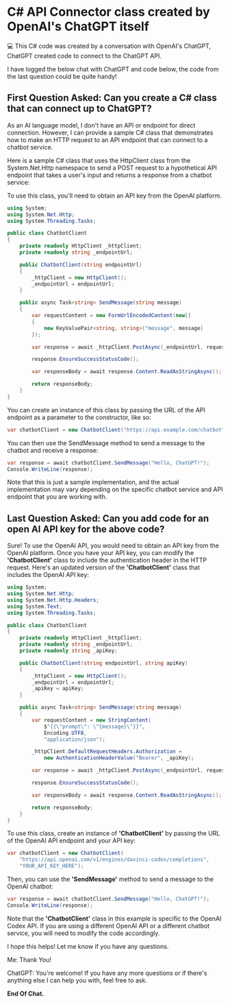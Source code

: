 # C# API Connector class created by OpenAI's ChatGPT itself
:computer: This C# code was created by a conversation with OpenAI's ChatGPT, ChatGPT created code to connect to the ChatGPT API.

I have logged the below chat with ChatGPT and code below, the code from the last question could be quite handy!

## First Question Asked: Can you create a C# class that can connect up to ChatGPT?

As an AI language model, I don't have an API or endpoint for direct connection. However, I can provide a sample C# class that demonstrates how to make an HTTP request to an API endpoint that can connect to a chatbot service.

Here is a sample C# class that uses the HttpClient class from the System.Net.Http namespace to send a POST request to a hypothetical API endpoint that takes a user's input and returns a response from a chatbot service:

To use this class, you'll need to obtain an API key from the OpenAI platform.

```cs
using System;
using System.Net.Http;
using System.Threading.Tasks;

public class ChatbotClient
{
    private readonly HttpClient _httpClient;
    private readonly string _endpointUrl;

    public ChatbotClient(string endpointUrl)
    {
        _httpClient = new HttpClient();
        _endpointUrl = endpointUrl;
    }

    public async Task<string> SendMessage(string message)
    {
        var requestContent = new FormUrlEncodedContent(new[]
        {
            new KeyValuePair<string, string>("message", message)
        });

        var response = await _httpClient.PostAsync(_endpointUrl, requestContent);

        response.EnsureSuccessStatusCode();

        var responseBody = await response.Content.ReadAsStringAsync();

        return responseBody;
    }
}
```

You can create an instance of this class by passing the URL of the API endpoint as a parameter to the constructor, like so:

```cs
var chatbotClient = new ChatbotClient("https://api.example.com/chatbot");
```

You can then use the SendMessage method to send a message to the chatbot and receive a response:

```cs
var response = await chatbotClient.SendMessage("Hello, ChatGPT!");
Console.WriteLine(response);
```

Note that this is just a sample implementation, and the actual implementation may vary depending on the specific chatbot service and API endpoint that you are working with.

## Last Question Asked: Can you add code for an open AI API key for the above code?

Sure! To use the OpenAI API, you would need to obtain an API key from the OpenAI platform. Once you have your API key, you can modify the **'ChatbotClient'** class to include the authentication header in the HTTP request. Here's an updated version of the **'ChatbotClient'** class that includes the OpenAI API key:

```cs
using System;
using System.Net.Http;
using System.Net.Http.Headers;
using System.Text;
using System.Threading.Tasks;

public class ChatbotClient
{
    private readonly HttpClient _httpClient;
    private readonly string _endpointUrl;
    private readonly string _apiKey;

    public ChatbotClient(string endpointUrl, string apiKey)
    {
        _httpClient = new HttpClient();
        _endpointUrl = endpointUrl;
        _apiKey = apiKey;
    }

    public async Task<string> SendMessage(string message)
    {
        var requestContent = new StringContent(
            $"{{\"prompt\": \"{message}\"}}",
            Encoding.UTF8,
            "application/json");

        _httpClient.DefaultRequestHeaders.Authorization =
            new AuthenticationHeaderValue("Bearer", _apiKey);

        var response = await _httpClient.PostAsync(_endpointUrl, requestContent);

        response.EnsureSuccessStatusCode();

        var responseBody = await response.Content.ReadAsStringAsync();

        return responseBody;
    }
}
```

To use this class, create an instance of **'ChatbotClient'** by passing the URL of the OpenAI API endpoint and your API key:

```cs
var chatbotClient = new ChatbotClient(
    "https://api.openai.com/v1/engines/davinci-codex/completions",
    "YOUR_API_KEY_HERE");
```

Then, you can use the **'SendMessage'** method to send a message to the OpenAI chatbot:

```cs
var response = await chatbotClient.SendMessage("Hello, ChatGPT!");
Console.WriteLine(response);
```

Note that the **'ChatbotClient'** class in this example is specific to the OpenAI Codex API. If you are using a different OpenAI API or a different chatbot service, you will need to modify the code accordingly.

I hope this helps! Let me know if you have any questions.

Me: Thank You!

ChatGPT: You're welcome! If you have any more questions or if there's anything else I can help you with, feel free to ask.

**End Of Chat.** 
